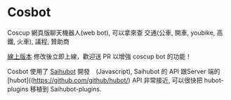# Cosbot

Coscup 網頁版聊天機器人(web bot), 可以拿來查 交通(公車, 開車, youbike, 高鐵, 火車), 議程, 贊助商

[線上版本](https://gasolin.github.io/cosbot/)
修改後立即上線，歡迎送 PR 以增強 coscup bot 的功能！

Cosbot 使用了 [Saihubot](https://gasolin.github.io/saihubot/) 開發　(Javascript), Saihubot 的 API 跟Server 端的 [hubot]((https://github.com/github/hubot/) API 非常接近, 可以很快把 hubot-plugins 移植到 Saihubot-plugins.
